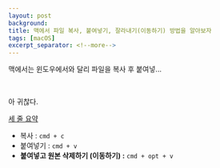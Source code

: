 ```yaml
---
layout: post
background:
title: 맥에서 파일 복사, 붙여넣기, 잘라내기(이동하기) 방법을 알아보자
tags: [macOS]
excerpt_separator: <!--more-->
---
```

맥에서는 윈도우에서와 달리 파일을 복사 후 붙여넣...<!--more-->

<br>

아 귀찮다.

<u>세 줄 요약</u>

- 복사 : `cmd + c`
- 붙여넣기 : `cmd + v`
- **붙여넣고 원본 삭제하기 (이동하기) :** `cmd + opt + v`